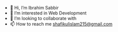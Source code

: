 - 👋 Hi, I’m Ibrahim Sabbir
- 👀 I’m interested in Web Development
- 💞️ I’m looking to collaborate with 
- 📫 How to reach me shafikulislam215@gmail.com

<!---
Sabbir215/Sabbir215 is a ✨ special ✨ repository because its `README.md` (this file) appears on your GitHub profile.
You can click the Preview link to take a look at your changes.
--->
